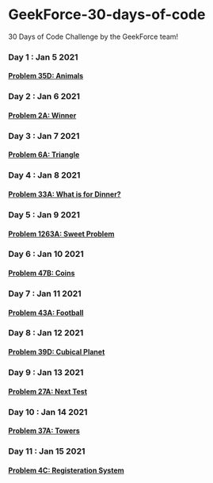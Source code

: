 # GeekForce-30-days-of-code
30 Days of Code Challenge by the GeekForce team!

### Day 1 : Jan 5 2021
#### [Problem 35D: Animals](https://codeforces.com/problemset/problem/35/D)

### Day 2 : Jan 6 2021
#### [Problem 2A: Winner](https://codeforces.com/problemset/problem/2/A)

### Day 3 : Jan 7 2021
#### [Problem 6A: Triangle](https://codeforces.com/problemset/problem/6/A)

### Day 4 : Jan 8 2021
#### [Problem 33A: What is for Dinner?](https://codeforces.com/problemset/problem/33/A) 

### Day 5 : Jan 9 2021
#### [Problem 1263A: Sweet Problem](https://codeforces.com/problemset/problem/1263/A) 

### Day 6 : Jan 10 2021
#### [Problem 47B: Coins](https://codeforces.com/problemset/problem/47/B) 

### Day 7 : Jan 11 2021
#### [Problem 43A: Football](https://codeforces.com/problemset/problem/43/A) 

### Day 8 : Jan 12 2021
#### [Problem 39D: Cubical Planet](https://codeforces.com/problemset/problem/39/D) 

### Day 9 : Jan 13 2021
#### [Problem 27A: Next Test](https://codeforces.com/contest/27/problem/A) 

### Day 10 : Jan 14 2021
#### [Problem 37A: Towers](https://codeforces.com/contest/37/problem/A)

### Day 11 : Jan 15 2021
#### [Problem 4C: Registeration System](https://codeforces.com/problemset/problem/4/C)

